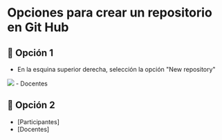 # Opciones para crear un repositorio en Git Hub

## 📑 Opción 1
- En la esquina superior derecha, selección la opción "New repository"
<image src="/Laboratorios/Laboratorio 1 - Git y Github/Paco/Imagen1.png" >    
- Docentes

## 📑 Opción 2
- [Participantes]
- [Docentes]
